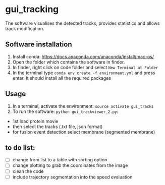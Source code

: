 # gui_tracking
The software visualises the detected tracks, provides statistics and allows track modification.

## Software installation

1. Install conda:  https://docs.anaconda.com/anaconda/install/mac-os/
2. Open the folder which contains the software in finder.
3. In finder, right click on code folder and select `New Terminal at Folder`
4. In the terminal type `conda env create -f environment.yml` and press enter. It should install all the required packages

## Usage
1. In a terminal, activate the environment: `source activate gui_tracks`
2. To run the software: `python gui_trackviewer_2.py`:
  - 1st load protein movie
  - then select the tracks (.txt file, json format)
  - for fusion event detection select membrane (segmented membrane)


## to do list:
- [ ] change from list to a table with sorting option
- [ ] change plotting to grab the coordinates from the image
- [ ] clean the code
- [ ] include trajectory segmentation into the speed evaluation
